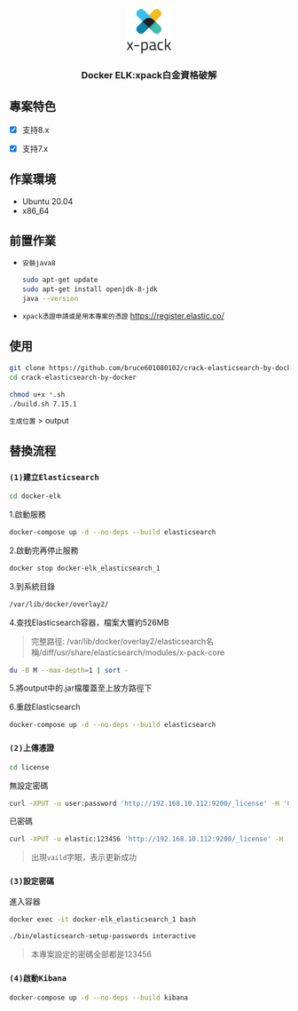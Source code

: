 <div align="center">
    <a href="image/about_icon05.png">
        <img src="images/elastic-x-pack.png" alt="Logo" width="80" height="80">
    </a>
    <h3 align="center">Docker ELK:xpack白金資格破解</h3>
</div>

## 專案特色

- [x] 支持8.x
- [x] 支持7.x


## 作業環境
- Ubuntu 20.04
- x86_64

## 前置作業
- `安裝java8`
    ```sh
    sudo apt-get update
    sudo apt-get install openjdk-8-jdk
    java --version
    ```
- `xpack憑證申請或是用本專案的憑證`
    https://register.elastic.co/



## 使用
```sh
git clone https://github.com/bruce601080102/crack-elasticsearch-by-docker.git
cd crack-elasticsearch-by-docker
```
```sh
chmod u+x *.sh
./build.sh 7.15.1
```
`生成位置` > output

## 替換流程

### `(1)建立Elasticsearch`
```sh
cd docker-elk
```
1.啟動服務
``` sh
docker-compose up -d --no-deps --build elasticsearch
```
2.啟動完再停止服務
```sh
docker stop docker-elk_elasticsearch_1
```
3.到系統目錄
```sh
/var/lib/docker/overlay2/
```

4.查找Elasticsearch容器，檔案大響約526MB 

>完整路徑: /var/lib/docker/overlay2/elasticsearch名稱/diff/usr/share/elasticsearch/modules/x-pack-core

```sh
du -B M --max-depth=1 | sort -
```

5.將output中的.jar檔覆蓋至上放方路徑下

6.重啟Elasticsearch
```sh
docker-compose up -d --no-deps --build elasticsearch
```
### `(2)上傳憑證`
```sh
cd license
```
無設定密碼
```sh
curl -XPUT -u user:password 'http://192.168.10.112:9200/_license' -H 'Content-Type: application/json' -d @license.json
```
已密碼
```sh
curl -XPUT -u elastic:123456 'http://192.168.10.112:9200/_license' -H 'Content-Type: application/json' -d @license.json
```
>出現`vaild`字眼，表示更新成功

### `(3)設定密碼`
進入容器
```sh
docker exec -it docker-elk_elasticsearch_1 bash
```
```sh
./bin/elasticsearch-setup-passwords interactive
```
>本專案設定的密碼全部都是123456
### `(4)啟動Kibana`
```sh
docker-compose up -d --no-deps --build kibana
```
